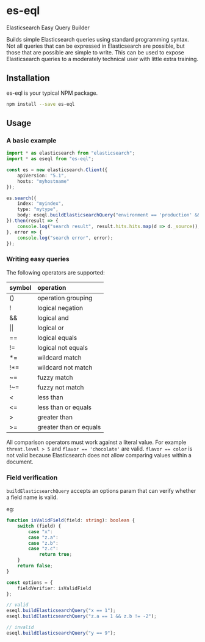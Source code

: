 # es-eql
Elasticsearch Easy Query Builder

Builds simple Elasticsearch queries using standard programming syntax.  Not all queries that can be expressed in Elasticsearch are possible, but those that are possible are simple to write.  This can be used to expose Elasticsearch queries to a moderately technical user with little extra training.

## Installation

es-eql is your typical NPM package.

```bash
npm install --save es-eql
```

## Usage

### A basic example

```typescript
import * as elasticsearch from "elasticsearch";
import * as eseql from "es-eql";

const es = new elasticsearch.Client({
    apiVersion: "5.1",
    hosts: "myhostname"
});

es.search({
    index: "myindex",
    type: "mytype",
    body: eseql.buildElasticsearchQuery("environment == 'production' && (tag == 'http' || tag == 'ftp')")
}).then(result => {
    console.log("search result", result.hits.hits.map(d => d._source));
}, error => {
    console.log("search error", error);
});
```

### Writing easy queries

The following operators are supported:

| symbol | operation             |
|:-------|:----------------------|
| ()     | operation grouping    |
| !      | logical negation      |
| &&     | logical and           |
| &#124;&#124;     | logical or            |
| ==     | logical equals        |
| !=     | logical not equals    |
| *=     | wildcard match        |
| !*=    | wildcard not match    |
| ~=     | fuzzy match           |
| !~=    | fuzzy not match       |
| <      | less than             |
| <=     | less than or equals   |
| >      | greater than          |
| >=     | greater than or equals|

All comparison operators must work against a literal value.  For example `threat.level > 5` and `flavor == 'chocolate'` are valid.  `flavor == color` is not valid because Elasticsearch does not allow comparing values within a document.

### Field verification

`buildElasticsearchQuery` accepts an options param that can verify whether a field name is valid.

eg:

```typescript
function isValidField(field: string): boolean {
    switch (field) {
        case "x":
        case "z.a":
        case "z.b":
        case "z.c":
            return true;
    }
    return false;
}

const options = {
    fieldVerifier: isValidField
};

// valid
eseql.buildElasticsearchQuery("x == 1");    
eseql.buildElasticsearchQuery("z.a == 1 && z.b != -2");

// invalid
eseql.buildElasticsearchQuery("y == 9");

```
